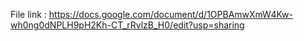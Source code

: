 File link : https://docs.google.com/document/d/1OPBAmwXmW4Kw-wh0ng0dNPLH9pH2Kh-CT_rRvlzB_H0/edit?usp=sharing
